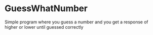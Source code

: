 # GuessWhatNumber
Simple program where you guess a number and you get a response of higher or lower until guessed correctly

